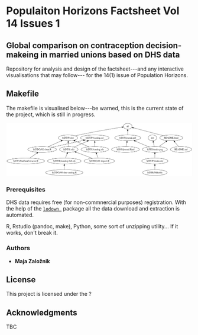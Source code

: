 # Populaiton Horizons Factsheet Vol 14 Issues 1
## Global comparison on contraception decision-makeing in married unions based on DHS data

Repository for analysis and design of the factsheet---and any interactive visualisations that may follow--- for the 14(1) issue of Population Horizons.


## Makefile

The makefile is visualised below---be warned, this is the current state of the project, which is still in progress. 

![state of makefile](figures/make.png)

### Prerequisites

DHS data requires free (for non-commnercial purposes) registration. With the help of the [`lodown `](https://github.com/ajdamico/lodown) package all the data download and extraction is automated.

R, Rstudio (pandoc, make), Python, some sort of unzipping utility... If it works, don't break it.

### Authors

* **Maja Zalo&zcaron;nik**

## License

This project is licensed under the ?

## Acknowledgments

TBC

